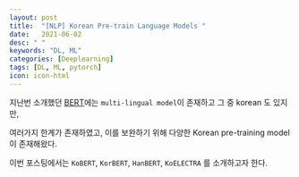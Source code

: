 ```yaml
---
layout: post
title:  "[NLP] Korean Pre-train Language Models "
date:   2021-06-02
desc: " "
keywords: "DL, ML"
categories: [Deeplearning]
tags: [DL, ML, pytorch]
icon: icon-html
---
```


지난번 소개했던 [BERT]()에는 `multi-lingual model`이 존재하고 그 중 korean 도 있지만,

여러가지 한계가 존재하였고, 이를 보완하기 위해 다양한 Korean pre-training model이 존재해왔다.

이번 포스팅에서는  `KoBERT`, `KorBERT`, `HanBERT`, `KoELECTRA` 를 소개하고자 한다.


<br>

